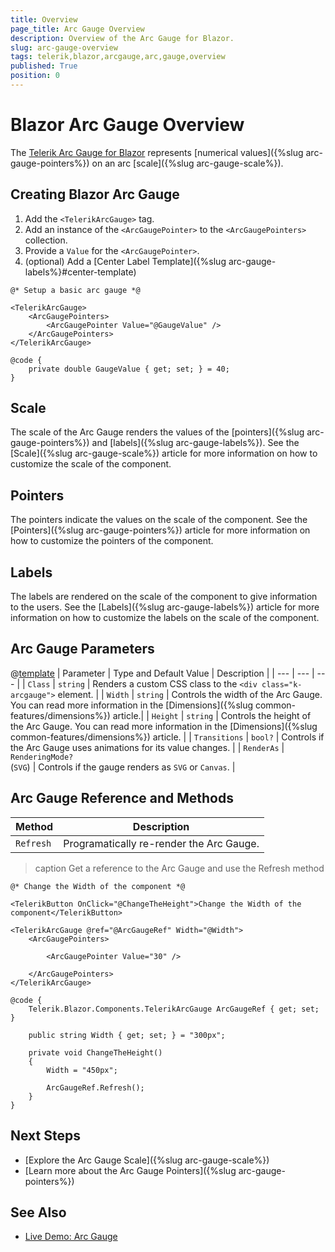 ```yaml
---
title: Overview
page_title: Arc Gauge Overview
description: Overview of the Arc Gauge for Blazor.
slug: arc-gauge-overview
tags: telerik,blazor,arcgauge,arc,gauge,overview
published: True
position: 0
---
```


# Blazor Arc Gauge Overview

The <a href = "https://www.telerik.com/blazor-ui/arc-gauge" target="_blank">Telerik Arc Gauge for Blazor</a> represents [numerical values]({%slug arc-gauge-pointers%}) on an arc [scale]({%slug arc-gauge-scale%}).

## Creating Blazor Arc Gauge

1. Add the `<TelerikArcGauge>` tag.
1. Add an instance of the `<ArcGaugePointer>` to the `<ArcGaugePointers>` collection.
1. Provide a `Value` for the `<ArcGaugePointer>`.
1. (optional) Add a [Center Label Template]({%slug arc-gauge-labels%}#center-template)


````RAZOR
@* Setup a basic arc gauge *@

<TelerikArcGauge>
    <ArcGaugePointers>
        <ArcGaugePointer Value="@GaugeValue" />
    </ArcGaugePointers>
</TelerikArcGauge>

@code {
    private double GaugeValue { get; set; } = 40;
}
````

## Scale

The scale of the Arc Gauge renders the values of the [pointers]({%slug arc-gauge-pointers%}) and [labels]({%slug arc-gauge-labels%}). See the [Scale]({%slug arc-gauge-scale%}) article for more information on how to customize the scale of the component.

## Pointers

The pointers indicate the values on the scale of the component. See the [Pointers]({%slug arc-gauge-pointers%}) article for more information on how to customize the pointers of the component.

## Labels

The labels are rendered on the scale of the component to give information to the users. See the [Labels]({%slug arc-gauge-labels%}) article for more information on how to customize the labels on the scale of the component.

## Arc Gauge Parameters

@[template](/_contentTemplates/common/parameters-table-styles.md#table-layout)
| Parameter | Type and Default Value | Description |
| --- | --- | --- |
| `Class` | `string` | Renders a custom CSS class to the `<div class="k-arcgauge">` element. |
| `Width` | `string` | Controls the width of the Arc Gauge. You can read more information in the [Dimensions]({%slug common-features/dimensions%}) article.|
| `Height` | `string` | Controls the height of the Arc Gauge. You can read more information in the [Dimensions]({%slug common-features/dimensions%}) article. |
| `Transitions` | `bool?` | Controls if the Arc Gauge uses animations for its value changes. |
| `RenderAs` | `RenderingMode?` <br /> (`SVG`) | Controls if the gauge renders as `SVG` or `Canvas`. |

## Arc Gauge Reference and Methods
 
| Method | Description |
| --- | --- |
| `Refresh` | Programatically re-render the Arc Gauge. |

>caption Get a reference to the Arc Gauge and use the Refresh method

````RAZOR
@* Change the Width of the component *@

<TelerikButton OnClick="@ChangeTheHeight">Change the Width of the component</TelerikButton>

<TelerikArcGauge @ref="@ArcGaugeRef" Width="@Width">
    <ArcGaugePointers>

        <ArcGaugePointer Value="30" />

    </ArcGaugePointers>
</TelerikArcGauge>

@code {
    Telerik.Blazor.Components.TelerikArcGauge ArcGaugeRef { get; set; }

    public string Width { get; set; } = "300px";

    private void ChangeTheHeight()
    {
        Width = "450px";

        ArcGaugeRef.Refresh();
    }
}
````

## Next Steps

* [Explore the Arc Gauge Scale]({%slug arc-gauge-scale%})
* [Learn more about the Arc Gauge Pointers]({%slug arc-gauge-pointers%})

## See Also

* [Live Demo: Arc Gauge](https://demos.telerik.com/blazor-ui/arcgauge/overview)